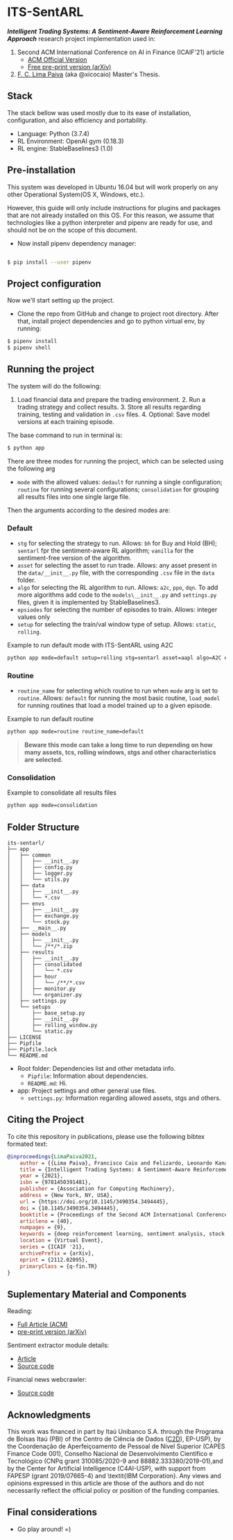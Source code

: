 # ITS-SentARL

***Intelligent Trading Systems: A Sentiment-Aware Reinforcement Learning Approach*** research project implementation used in:

1. Second ACM International Conference on AI in Finance (ICAIF'21) article
    - [ACM Official Version](https://dl.acm.org/doi/10.1145/3490354.3494445)
    - [Free pre-print version (arXiv)](https://arxiv.org/abs/2112.02095)
2. [F. C. Lima Paiva](https://www.linkedin.com/in/xicocaio/) (aka @xicocaio) Master's Thesis.


## Stack

The stack bellow was used mostly due to its ease of installation, configuration, and also efficiency and portability.

* Language: Python (3.7.4)
* RL Environment: OpenAI gym (0.18.3)
* RL engine: StableBaselines3 (1.0)

## Pre-installation

This system was developed in Ubuntu 16.04 but will work properly on any other Operational System(OS X, Windows, etc.).

However, this guide will only include instructions for plugins and packages that are not already installed on this OS.
For this reason, we assume that technologies like a python interpreter and pipenv are ready for use, and should not be
on the scope of this document.

* Now install pipenv dependency manager:

```bash

$ pip install --user pipenv

```

## Project configuration

Now we'll start setting up the project.

* Clone the repo from GitHub and change to project root directory. After that, install project dependencies and go to
  python virtual env, by running:

```bash
$ pipenv install
$ pipenv shell
```

## Running the project

The system will do the following:
1. Load financial data and prepare the trading environment. 2. Run a trading strategy and collect results. 3. Store all
results regarding training, testing and validation in `.csv` files. 4. Optional: Save model versions at each training
episode.

The base command to run in terminal is:

```bash
$ python app
```

There are three modes for running the project, which can be selected using the following arg

* `mode` with the allowed values: `dedault` for running a single configuration; `routine` for running several
  configurations; `consolidation` for grouping all results files into one single large file.

Then the arguments according to the desired modes are:

### Default

* `stg` for selecting the strategy to run. Allows: `bh` for Buy and Hold (BH); `sentarl` fpr the sentiment-aware RL
  algorithm; `vanilla` for the sentiment-free version of the algorithm.
* `asset` for selecting the asset to run trade. Allows: any asset present in the `data/__init__.py` file, with the
  corresponding `.csv` file in the `data` folder.
* `algo` for selecting the RL algorithm to run. Allows: `a2c`, `ppo`, `dqn`. To add more algorithms add code to
  the `models\__init__.py` and `settings.py` files, given it is implemented by StableBaselines3.
* `epsiodes` for selecting the number of episodes to train. Allows: integer values only
* `setup` for selecting the train/val window type of setup. Allows: `static`, `rolling`.

Example to run default mode with ITS-SentARL using A2C

```bash
python app mode=default setup=rolling stg=sentarl asset=aapl algo=A2C episodes=1 setup='rolling'
```

### Routine

* `routine_name` for selecting which routine to run when `mode` arg is set to `routine`. Allows: `default` for running
  the most basic routine, `load_model` for running routines that load a model trained up to a given episode.

Example to run default routine

```bash
python app mode=routine routine_name=default
```

> **Beware this mode can take a long time to run depending on how many assets, tcs, rolling windows, stgs and other characteristics are selected.**

### Consolidation

Example to consolidate all results files

```bash
python app mode=consolidation
```


## Folder Structure

```
its-sentarl/
├── app
│   ├── common
│   │   ├── __init__.py
│   │   ├── config.py
│   │   ├── logger.py
│   │   └── utils.py
│   ├── data
│   │   ├── __init__.py
│   │   └── *.csv
│   ├── envs
│   │   ├── __init__.py
│   │   ├── exchange.py
│   │   └── stock.py
│   ├── __main__.py
│   ├── models
│   │   ├── __init__.py
│   │   └── /**/*.zip
│   ├── results
│   │   ├── __init__.py
│   │   ├── consolidated
│   │   │   └── *.csv
│   │   ├── hour
│   │   │   └── /**/*.csv
│   │   ├── monitor.py
│   │   └── organizer.py
│   ├── settings.py
│   └── setups
│       ├── base_setup.py
│       ├── __init__.py
│       ├── rolling_window.py
│       └── static.py
├── LICENSE
├── Pipfile
├── Pipfile.lock
└── README.md
```

* Root folder: Dependencies list and other metadata info.
  * `Pipfile`: Information about dependencies.
  * `README.md`: Hi.
* app: Project settings and other general use files.
  * `settings.py`: Information regarding allowed assets, stgs and others.


## Citing the Project

To cite this repository in publications, please use the following bibtex formated text:

```bibtex
@inproceedings{LimaPaiva2021,
    author = {{Lima Paiva}, Francisco Caio and Felizardo, Leonardo Kanashiro and Bianchi, Reinaldo Augusto da Costa Bianchi and Costa, Anna Helena Reali},
    title = {Intelligent Trading Systems: A Sentiment-Aware Reinforcement Learning Approach},
    year = {2021},
    isbn = {9781450391481},
    publisher = {Association for Computing Machinery},
    address = {New York, NY, USA},
    url = {https://doi.org/10.1145/3490354.3494445},
    doi = {10.1145/3490354.3494445},
    booktitle = {Proceedings of the Second ACM International Conference on AI in Finance},
    articleno = {40},
    numpages = {9},
    keywords = {deep reinforcement learning, sentiment analysis, stock markets},
    location = {Virtual Event},
    series = {ICAIF '21},
    archivePrefix = {arXiv},
    eprint = {2112.02095},
    primaryClass = {q-fin.TR}
}
```

## Suplementary Material and Components

Reading:
- [Full Article (ACM)](https://dl.acm.org/doi/10.1145/3490354.3494445)
- [pre-print version (arXiv)](https://arxiv.org/abs/2112.02095)

Sentiment extractor module details:
- [Article](https://www.researchgate.net/publication/339962669_Assessing_Regression-Based_Sentiment_Analysis_Techniques_in_Financial_Texts)
- [Source code](https://bit.ly/3kzau8G)

Financial news webcrawler:
- [Source code](https://github.com/xicocaio/financial_web_crawler)

## Acknowledgments

This work was financed in part by Itaú Unibanco S.A. through the Programa de Bolsas Itaú (PBI) of the Centro de Ciência de Dados ([C2D](http://c2d.poli.usp.br/)), EP-USP), by the Coordenação de Aperfeiçoamento de Pessoal de Nível Superior (CAPES Finance Code 001), Conselho Nacional de Desenvolvimento Científico e Tecnológico (CNPq  grant 310085/2020-9 and 88882.333380/2019-01),and by the Center for Artificial Intelligence (C4AI-USP), with support from FAPESP (grant 2019/07665-4) and \textit{IBM Corporation}.
Any views and opinions expressed in this article are those of the authors and do not necessarily reflect the official policy or position of the funding companies.

## Final considerations

* Go play around! =)
